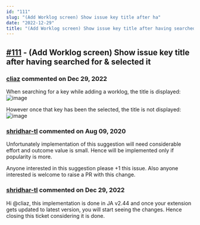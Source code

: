 ```yaml
---
id: "111"
slug: "(Add Worklog screen) Show issue key title after ha"
date: "2022-12-29"
title: "(Add Worklog screen) Show issue key title after having searched for & selected it"
---
```



## [#111](https://github.com/shridhar-tl/jira-assistant/issues/111) - (Add Worklog screen) Show issue key title after having searched for & selected it

### [cliaz](https://github.com/cliaz) commented on Dec 29, 2022

When searching for a key while adding a worklog, the title is displayed:
![image](https://user-images.githubusercontent.com/3636531/72494869-51a22300-3879-11ea-8eb4-3a0bb1733102.png)

However once that key has been the selected, the title is not displayed:
![image](https://user-images.githubusercontent.com/3636531/72494975-a6de3480-3879-11ea-86f5-acff3091db1f.png)




### [shridhar-tl](https://github.com/shridhar-tl) commented on Aug 09, 2020

Unfortunately implementation of this suggestion will need considerable effort and outcome value is small. Hence will be implemented only if popularity is more.

Anyone interested in this suggestion please +1 this issue. Also anyone interested is welcome to raise a PR with this change.

### [shridhar-tl](https://github.com/shridhar-tl) commented on Dec 29, 2022

Hi @cliaz, this implementation is done in JA v2.44 and once your extension gets updated to latest version, you will start seeing the changes. Hence closing this ticket considering it is done.
